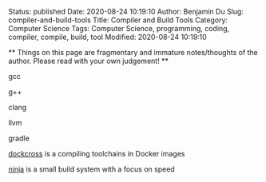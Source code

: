 Status: published
Date: 2020-08-24 10:19:10
Author: Benjamin Du
Slug: compiler-and-build-tools
Title: Compiler and Build Tools
Category: Computer Science
Tags: Computer Science, programming, coding, compiler, compile, build, tool
Modified: 2020-08-24 10:19:10

**
Things on this page are fragmentary and immature notes/thoughts of the author.
Please read with your own judgement!
**

gcc 

g++ 

clang 

llvm

gradle

[dockcross](https://github.com/dockcross/dockcross)
is a compiling toolchains in Docker images

[ninja](https://github.com/ninja-build/ninja)
is a small build system with a focus on speed

